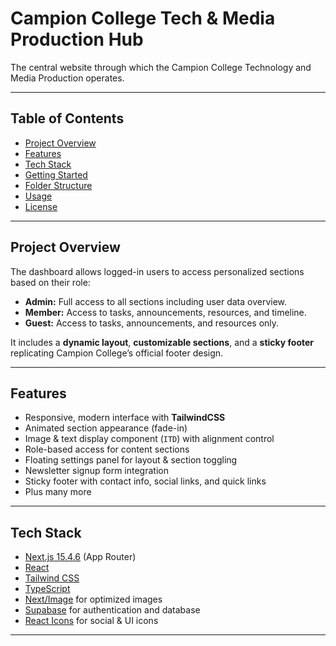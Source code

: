 # Campion College Tech & Media Production Hub

The central website through which the Campion College Technology and Media Production operates.

---
 
## Table of Contents

- [Project Overview](#project-overview)
- [Features](#features)
- [Tech Stack](#tech-stack)
- [Getting Started](#getting-started)
- [Folder Structure](#folder-structure)
- [Usage](#usage)
- [License](#license)

---

## Project Overview

The dashboard allows logged-in users to access personalized sections based on their role:

- **Admin:** Full access to all sections including user data overview.
- **Member:** Access to tasks, announcements, resources, and timeline.
- **Guest:** Access to tasks, announcements, and resources only.

It includes a **dynamic layout**, **customizable sections**, and a **sticky footer** replicating Campion College’s official footer design.  

---

## Features

- Responsive, modern interface with **TailwindCSS**
- Animated section appearance (fade-in)
- Image & text display component (`ITD`) with alignment control
- Role-based access for content sections
- Floating settings panel for layout & section toggling
- Newsletter signup form integration
- Sticky footer with contact info, social links, and quick links
- Plus many more

---

## Tech Stack

- [Next.js 15.4.6](https://nextjs.org/) (App Router)
- [React](https://reactjs.org/)
- [Tailwind CSS](https://tailwindcss.com/)
- [TypeScript](https://www.typescriptlang.org/)
- [Next/Image](https://nextjs.org/docs/api-reference/next/image) for optimized images
- [Supabase](https://supabase.com/) for authentication and database
- [React Icons](https://react-icons.github.io/react-icons/) for social & UI icons

---
